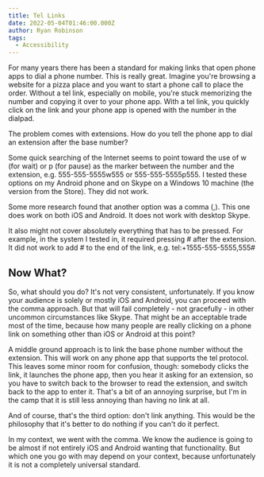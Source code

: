 ```yaml
---
title: Tel Links
date: 2022-05-04T01:46:00.000Z
author: Ryan Robinson
tags:
  - Accessibility
---
```


For many years there has been a standard for making links that open phone apps to dial a phone number. This is really great. Imagine you're browsing a website for a pizza place and you want to start a phone call to place the order. Without a tel link, especially on mobile, you're stuck memorizing the number and copying it over to your phone app. With a tel link, you quickly click on the link and your phone app is opened with the number in the dialpad.

The problem comes with extensions. How do you tell the phone app to dial an extension after the base number?

Some quick searching of the Internet seems to point toward the use of w (for wait) or p (for pause) as the marker between the number and the extension, e.g. 555-555-5555w555 or 555-555-5555p555. I tested these options on my Android phone and on Skype on a Windows 10 machine (the version from the Store). They did not work.

Some more research found that another option was a comma (,). This one does work on both iOS and Android. It does not work with desktop Skype. 

It also might not cover absolutely everything that has to be pressed. For example, in the system I tested in, it required pressing # after the extension. It did not work to add # to the end of the link, e.g. tel:+1555-555-5555,555#

## Now What?

So, what should you do? It's not very consistent, unfortunately. If you know your audience is solely or mostly iOS and Android, you can proceed with the comma approach. But that will fail completely - not gracefully - in other uncommon circumstances like Skype. That might be an acceptable trade most of the time, because how many people are really clicking on a phone link on something other than iOS or Android at this point?

A middle ground approach is to link the base phone number without the extension. This will work on any phone app that supports the tel protocol. This leaves some minor room for confusion, though: somebody clicks the link, it launches the phone app, then you hear it asking for an extension, so you have to switch back to the browser to read the extension, and switch back to the app to enter it. That's a bit of an annoying surprise, but I'm in the camp that it is still less annoying than having no link at all.

And of course, that's the third option: don't link anything. This would be the philosophy that it's better to do nothing if you can't do it perfect.

In my context, we went with the comma. We know the audience is going to be almost if not entirely iOS and Android wanting that functionality. But which one you go with may depend on your context, because unfortunately it is not a completely universal standard.
